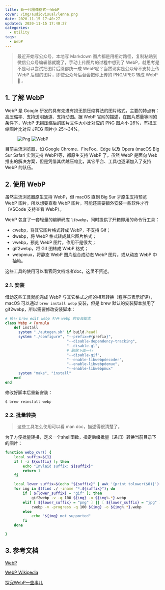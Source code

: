 ```yaml
---
title: 新一代图像格式——WebP
cover: /img/audiovisual/lenna.png
date: 2020-11-15 17:40:27
updated: 2020-11-15 17:40:27
categories:
  - Utility
tags:
  - WebP
---
```


> 最近开始写公众号，本地写 Markdown 图片都是用相对路径，复制粘贴到微信公众号编辑器就跪了，手动上传图片的过程中想到了 WebP，就思考是不是可以尝试把图片后缀都统一成 WebP呢？当然现实是公众号不支持上传 WebP 后缀的图片，即使公众号后台会把你上传的 PNG/JPEG 转成 WebP 🐶 。

## 1. 了解 WebP

WebP 是 Google 研发的具有先进有损无损压缩算法的图片格式，主要的特点有：高压缩率、支持透明通道、支持动图。据 WebP 官网的描述，在图片质量等同的条件下，WebP 无损压缩后的图片文件大小比对应的 PNG 图片小 26%，有损压缩图片比对应 JPEG 图片小 25～34%。

<figure class="half">
    <img src="/img/audiovisual/lenna.png" alt="Png">
    <img src="/img/audiovisual/lenna_webp.webp" alt="WebP">
</figure>

目前主流浏览器，如 Google Chrome、FireFox、Edge 以及 Opera (macOS Big Sur Safari 实测支持 WebP)等，都原生支持 WebP 了。虽然 WebP 是面向 Web 推出的解决方案，但是凭借其优越压缩比，其它平台、工具也逐渐加入了支持 WebP 的队伍。

## 2. 使用 WebP

虽然主流浏览器原生支持 WebP，但 macOS 直到 Big Sur 才原生支持预览 WebP 图片，所以想要查看 WebP 图片，可能还需要额外安装一些软件才行（VSCode 支持查看 WebP）。

WebP 包含了一套轻量的编解码库 `libwebp`，同时提供了开箱即用的命令行工具：
- cwebp，将其它图片格式转成 WebP，不支持 Gif；
- dwebp，将 WebP 格式转成其它图片格式；
- vwebp，预览 WebP 图片，作用不是很大；
- gif2webp，将 Gif 图转成 WebP 格式；
- webpmux，将静态 WebP 图片组合成动态 WebP 图片，或从动态 WebP 中抽帧。

这些工具的使用可以看官网文档或者doc，这里不赘述。

### 2.1. 安装
借助这些工具就能完成 WebP 与其它格式之间的相互转换（程序员表示好评），macOS 可以通过 `brew install webp` 安装，但是 brew 默认的安装脚本禁用了 gif2webp，所以需要修改安装脚本：

```ruby
# 执行 brew edit webp 打开 webp 的安装脚本
class Webp < Formula
    def install
      system "./autogen.sh" if build.head?
      system "./configure", "--prefix=#{prefix}",
                            "--disable-dependency-tracking",
                            "--disable-gl",
                            # 删除下面一行
                            "--disable-gif",
                            "--enable-libwebpdecoder",
                            "--enable-libwebpdemux",
                            "--enable-libwebpmux"
      system "make", "install"
    end
end
```

修改好脚本后重新安装：
```shell
$ brew reinstall webp
```



### 2.2. 批量转换

> 这些工具怎么使用可以看 man doc，描述得很清楚了。


为了方便批量转换，定义一个shell函数，指定后缀批量（递归）转换当前目录下的图片：
```bash
function webp_cvr() {
    local suffix=${1}
    if [ -z ${suffix} ]; then
        echo "Invlaid suffix: ${suffix}"
        return 1
    fi

    local lower_suffix=$(echo "${suffix}" | awk '{print tolower($0)}')
    for img in $(find ./ -iname "*.${suffix}"); do
        if [ ${lower_suffix} = "gif" ]; then
            gif2webp -v -q 100 ${img} -o ${img%.*}.webp
        elif [ ${lower_suffix} = "png" ] || [ ${lower_suffix} = "jpg" ] || [ ${lower_suffix} = "jpeg" ]; then
            cwebp -v -progress -q 100 ${img} -o ${img%.*}.webp
        else
            echo "${img} not supported"
        fi
    done

}
```

## 3. 参考文档

[WebP](https://developers.google.com/speed/webp/)

[WebP Wikipedia](https://en.wikipedia.org/wiki/WebP)

[探究WebP一些事儿](https://aotu.io/notes/2016/06/23/explore-something-of-webp/index.html)

